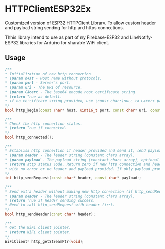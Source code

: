 # HTTPClientESP32Ex
Customized version of ESP32 HTTPClient Library. To allow custom header and payload string sending for http and https connections.

Thhis library intend to use as part of my Firebase-ESP32 and LineNotify-ESP32 libraries for Arduino for sharable WiFi client.

## Usage

```c++
/**
* Initialization of new http connection.
* \param host - Host name without protocols.
* \param port - Server's port.
* \param uri - The URI of resource.
* \param CAcert - The Base64 encode root certificate string
* \return True as default.
* If no certificate string provided, use (const char*)NULL to CAcert param 
*/
bool http_begin(const char* host, uint16_t port, const char* uri, const char* CAcert);

/**
* Check the http connection status.
* \return True if connected.
*/
bool http_connected();

/**
* Establish http connection if header provided and send it, send payload if provided.
* \param header - The header string (constant chars array).
* \param payload - The payload string (constant chars array), optional.
* \return http status code, Return zero if new http connection and header and/or payload sent 
* with no error or no header and payload provided. If obly payload provided, no new http connection was established.
*/
int http_sendRequest(const char* header, const char* payload);

/**
* Send extra header without making new http connection (if http_sendRequest has been called)
* \param header - The header string (constant chars array).
* \return True if header sending success.
* Need to call http_sendRequest with header first. 
*/
bool http_sendHeader(const char* header);

/**
* Get the WiFi client pointer.
* \return WiFi client pointer.
*/
WiFiClient* http_getStreamPtr(void);


```
